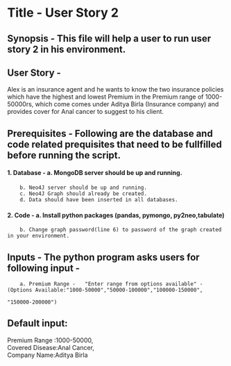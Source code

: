 # Title - User Story 2

## Synopsis - This file will help a user to run user story 2 in his environment.

## User Story -  
Alex is an insurance agent and he wants to know the two insurance policies which have the highest and lowest Premium in the Premium range of 1000-50000rs, which come comes under Aditya Birla (Insurance company) and provides cover for Anal cancer to suggest to his client.

## Prerequisites - Following are the database and code related prequisites that need to be fullfilled before running the script.

#### 1. Database - 	a. MongoDB server should be up and running.
		b. Neo4J server should be up and running.
		c. Neo4J Graph should already be created.
		d. Data should have been inserted in all databases.

#### 2. Code - 	a. Install python packages (pandas, pymongo, py2neo,tabulate)
		b. Change graph password(line 6) to password of the graph created in your environment.

## Inputs - The python program asks users for following input -  
		a. Premium Range -   "Enter range from options available" -   (Options Available:"1000-50000","50000-100000","100000-150000",
																	"150000-200000")



## Default input:   
Premium Range :1000-50000,  
Covered Disease:Anal Cancer,  
Company Name:Aditya Birla  

